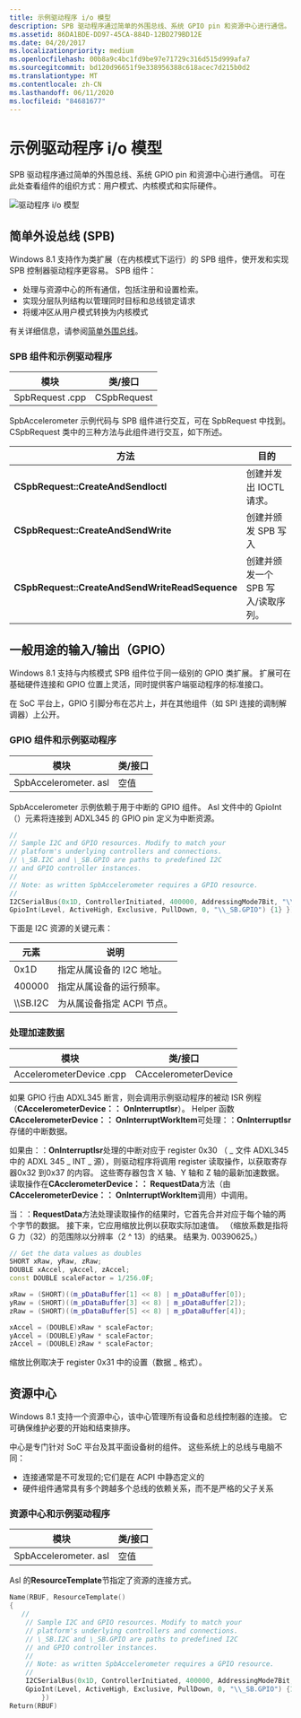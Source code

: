 ```yaml
---
title: 示例驱动程序 i/o 模型
description: SPB 驱动程序通过简单的外围总线、系统 GPIO pin 和资源中心进行通信。 可在此处了解如何在用户模式、内核模式和实际硬件中组织组件。
ms.assetid: 86DA1BDE-DD97-45CA-884D-12BD279BD12E
ms.date: 04/20/2017
ms.localizationpriority: medium
ms.openlocfilehash: 00b8a9c4bc1fd9be97e71729c316d515d999afa7
ms.sourcegitcommit: bd120d96651f9e338956388c618acec7d215b0d2
ms.translationtype: MT
ms.contentlocale: zh-CN
ms.lasthandoff: 06/11/2020
ms.locfileid: "84681677"
---
```

# <a name="sample-driver-io-model"></a>示例驱动程序 i/o 模型


SPB 驱动程序通过简单的外围总线、系统 GPIO pin 和资源中心进行通信。 可在此处查看组件的组织方式：用户模式、内核模式和实际硬件。

![驱动程序 i/o 模型](images/io.png)

## <a name="simple-peripheral-bus-spb"></a>简单外设总线 (SPB)


Windows 8.1 支持作为类扩展（在内核模式下运行）的 SPB 组件，使开发和实现 SPB 控制器驱动程序更容易。 SPB 组件：

-   处理与资源中心的所有通信，包括注册和设置检索。
-   实现分层队列结构以管理同时目标和总线锁定请求
-   将缓冲区从用户模式转换为内核模式

有关详细信息，请参阅[简单外围总线](https://docs.microsoft.com/windows-hardware/design/component-guidelines/simple-peripheral-bus--spb-)。

### <a name="spb-component-and-the-sample-driver"></a>SPB 组件和示例驱动程序

| 模块         | 类/接口 |
|----------------|-----------------|
| SpbRequest .cpp | CSpbRequest     |

 

SpbAccelerometer 示例代码与 SPB 组件进行交互，可在 SpbRequest 中找到。 CSpbRequest 类中的三种方法与此组件进行交互，如下所述。

| 方法                                          | 目的                                       |
|-------------------------------------------------|-----------------------------------------------|
| **CSpbRequest::CreateAndSendIoctl**             | 创建并发出 IOCTL 请求。          |
| **CSpbRequest::CreateAndSendWrite**             | 创建并颁发 SPB 写入               |
| **CSpbRequest::CreateAndSendWriteReadSequence** | 创建并颁发一个 SPB 写入/读取序列。 |

 

## <a name="general-purpose-inputoutput-gpio"></a>一般用途的输入/输出（GPIO）

Windows 8.1 支持与内核模式 SPB 组件位于同一级别的 GPIO 类扩展。 扩展可在基础硬件连接和 GPIO 位置上灵活，同时提供客户端驱动程序的标准接口。

在 SoC 平台上，GPIO 引脚分布在芯片上，并在其他组件（如 SPI 连接的调制解调器）上公开。

### <a name="the-gpio-component-and-the-sample-driver"></a>GPIO 组件和示例驱动程序

| 模块               | 类/接口 |
|----------------------|-----------------|
| SpbAccelerometer. asl | 空值             |

 

SpbAccelerometer 示例依赖于用于中断的 GPIO 组件。 Asl 文件中的 GpioInt （）元素将连接到 ADXL345 的 GPIO pin 定义为中断资源。

```cpp
//
// Sample I2C and GPIO resources. Modify to match your
// platform's underlying controllers and connections.
// \_SB.I2C and \_SB.GPIO are paths to predefined I2C
// and GPIO controller instances.
//
// Note: as written SpbAccelerometer requires a GPIO resource.
//
I2CSerialBus(0x1D, ControllerInitiated, 400000, AddressingMode7Bit, "\\_SB.I2C", , )
GpioInt(Level, ActiveHigh, Exclusive, PullDown, 0, "\\_SB.GPIO") {1} })
```

下面是 I2C 资源的关键元素：

| 元素    | 说明                                             |
|------------|---------------------------------------------------------|
| 0x1D       | 指定从属设备的 I2C 地址。         |
| 400000     | 指定从属设备的运行频率。 |
| \\\\SB.I2C | 为从属设备指定 ACPI 节点。           |

 

### <a name="processing-acceleration-data"></a>处理加速数据

| 模块                  | 类/接口      |
|-------------------------|----------------------|
| AccelerometerDevice .cpp | CAccelerometerDevice |

 

如果 GPIO 行由 ADXL345 断言，则会调用示例驱动程序的被动 ISR 例程（**CAccelerometerDevice：： OnInterruptIsr**）。 Helper 函数**CAccelerometerDevice：： OnInterruptWorkItem**可处理：：**OnInterruptIsr**存储的中断数据。

如果由：：**OnInterruptIsr**处理的中断对应于 register 0x30 （ \_ 文件 ADXL345 中的 ADXL 345 \_ INT \_ 源），则驱动程序将调用 register 读取操作，以获取寄存器0x32 到0x37 的内容。 这些寄存器包含 X 轴、Y 轴和 Z 轴的最新加速数据。 读取操作在**CAcclerometerDevice：： RequestData**方法（由**CAccelerometerDevice：： OnInterruptWorkItem**调用）中调用。

当：：**RequestData**方法处理读取操作的结果时，它首先合并对应于每个轴的两个字节的数据。 接下来，它应用缩放比例以获取实际加速值。 （缩放系数是指将 G 力（32）的范围除以分辨率（2 ^ 13）的结果。 结果为. 00390625。）

```cpp
// Get the data values as doubles
SHORT xRaw, yRaw, zRaw;
DOUBLE xAccel, yAccel, zAccel;
const DOUBLE scaleFactor = 1/256.0F;

xRaw = (SHORT)((m_pDataBuffer[1] << 8) | m_pDataBuffer[0]);
yRaw = (SHORT)((m_pDataBuffer[3] << 8) | m_pDataBuffer[2]);
zRaw = (SHORT)((m_pDataBuffer[5] << 8) | m_pDataBuffer[4]);

xAccel = (DOUBLE)xRaw * scaleFactor;
yAccel = (DOUBLE)yRaw * scaleFactor;
zAccel = (DOUBLE)zRaw * scaleFactor;
```

缩放比例取决于 register 0x31 中的设置（数据 \_ 格式）。

## <a name="resource-hub"></a>资源中心

Windows 8.1 支持一个资源中心，该中心管理所有设备和总线控制器的连接。 它可确保维护必要的开始和结束排序。

中心是专门针对 SoC 平台及其平面设备树的组件。 这些系统上的总线与电脑不同：

-   连接通常是不可发现的;它们是在 ACPI 中静态定义的
-   硬件组件通常具有多个跨越多个总线的依赖关系，而不是严格的父子关系

### <a name="resource-hub-and-the-sample-driver"></a>资源中心和示例驱动程序

| 模块               | 类/接口 |
|----------------------|-----------------|
| SpbAccelerometer. asl | 空值             |

 

Asl 的**ResourceTemplate**节指定了资源的连接方式。

```cpp
Name(RBUF, ResourceTemplate()
{
   //
    // Sample I2C and GPIO resources. Modify to match your
    // platform's underlying controllers and connections.
    // \_SB.I2C and \_SB.GPIO are paths to predefined I2C
    // and GPIO controller instances.
    //
    // Note: as written SpbAccelerometer requires a GPIO resource.
    //
    I2CSerialBus(0x1D, ControllerInitiated, 400000, AddressingMode7Bit, "\\_SB.I2C", , )
    GpioInt(Level, ActiveHigh, Exclusive, PullDown, 0, "\\_SB.GPIO") {1}
        })
Return(RBUF)
```

 

 




